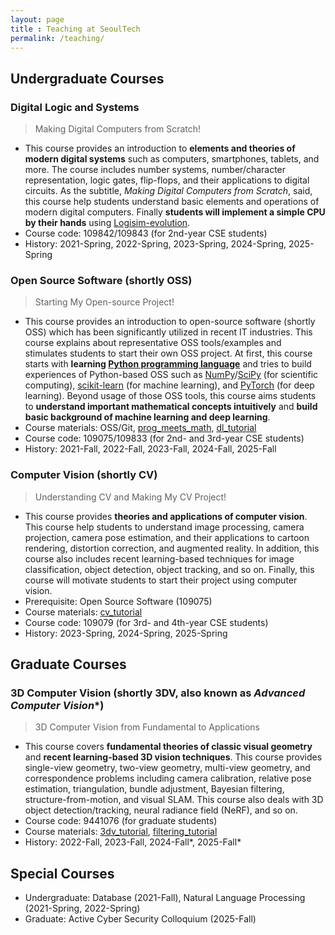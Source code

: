 ```yaml
---
layout: page
title : Teaching at SeoulTech
permalink: /teaching/
---
```


## Undergraduate Courses
### Digital Logic and Systems
> Making Digital Computers from Scratch!

* This course provides an introduction to **elements and theories of modern digital systems** such as computers, smartphones, tablets, and more. The course includes number systems, number/character representation, logic gates, flip-flops, and their applications to digital circuits. As the subtitle, _Making Digital Computers from Scratch_, said, this course help students understand basic elements and operations of modern digital computers. Finally **students will implement a simple CPU by their hands** using [Logisim-evolution](https://github.com/logisim-evolution/logisim-evolution).
* Course code: 109842/109843 (for 2nd-year CSE students)
* History: 2021-Spring, 2022-Spring, 2023-Spring, 2024-Spring, 2025-Spring

### Open Source Software (shortly OSS)
> Starting My Open-source Project!

* This course provides an introduction to open-source software (shortly OSS) which has been significantly utilized in recent IT industries. This course explains about representative OSS tools/examples and stimulates students to start their own OSS project. At first, this course starts with **learning [Python programming language](https://www.python.org/)** and tries to build experiences of Python-based OSS such as [NumPy](https://numpy.org/)/[SciPy](https://scipy.org/) (for scientific computing), [scikit-learn](https://scikit-learn.org/) (for machine learning), and [PyTorch](https://pytorch.org/) (for deep learning). Beyond usage of those OSS tools, this course aims students to **understand important mathematical concepts intuitively** and **build basic background of machine learning and deep learning**.
* Course materials: OSS/Git, [prog_meets_math](https://github.com/mint-lab/prog_meets_math), [dl_tutorial](https://github.com/mint-lab/dl_tutorial)
* Course code: 109075/109833 (for 2nd- and 3rd-year CSE students)
* History: 2021-Fall, 2022-Fall, 2023-Fall, 2024-Fall, 2025-Fall

### Computer Vision (shortly CV)
> Understanding CV and Making My CV Project!

* This course provides **theories and applications of computer vision**. This course help students to understand image processing, camera projection, camera pose estimation, and their applications to cartoon rendering, distortion correction, and augmented reality. In addition, this course also includes recent learning-based techniques for image classification, object detection, object tracking, and so on. Finally, this course will motivate students to start their project using computer vision.
* Prerequisite: Open Source Software (109075)
* Course materials: [cv_tutorial](https://github.com/mint-lab/cv_tutorial)
* Course code: 109079 (for 3rd- and 4th-year CSE students)
* History: 2023-Spring, 2024-Spring, 2025-Spring



## Graduate Courses
### 3D Computer Vision (shortly 3DV, also known as _Advanced Computer Vision_\*)
> 3D Computer Vision from Fundamental to Applications

* This course covers **fundamental theories of classic visual geometry** and **recent learning-based 3D vision techniques**. This course provides single-view geometry, two-view geometry, multi-view geometry, and correspondence problems including camera calibration, relative pose estimation, triangulation, bundle adjustment, Bayesian filtering, structure-from-motion, and visual SLAM. This course also deals with 3D object detection/tracking, neural radiance field (NeRF), and so on.
* Course code: 9441076 (for graduate students)
* Course materials: [3dv_tutorial](https://github.com/mint-lab/3dv_tutorial), [filtering_tutorial](https://github.com/mint-lab/filtering_tutorial)
* History: 2022-Fall, 2023-Fall, 2024-Fall\*, 2025-Fall\*



## Special Courses
* Undergraduate: Database (2021-Fall), Natural Language Processing (2021-Spring, 2022-Spring)
* Graduate: Active Cyber Security Colloquium (2025-Fall)
